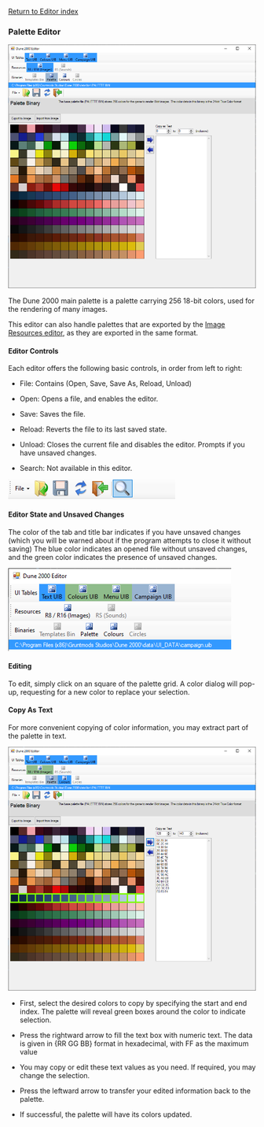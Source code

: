 
[Return to Editor index](doc/editor.md)

### Palette Editor

![Image](doc/img/editor/binPalette.png)

The Dune 2000 main palette is a palette carrying 256 18-bit colors, used for the rendering of many images.

This editor can also handle palettes that are exported by the [Image Resources editor](doc/editor/r8r16.md), as they are exported in the same format.

#### Editor Controls

Each editor offers the following basic controls, in order from left to right:

 - File: Contains (Open, Save, Save As, Reload, Unload)

 - Open: Opens a file, and enables the editor.

 - Save: Saves the file.

 - Reload: Reverts the file to its last saved state.

 - Unload: Closes the current file and disables the editor. Prompts if you have unsaved changes.

 - Search: Not available in this editor.

![Image](doc/img/editor/editorControls.png)

#### Editor State and Unsaved Changes

The color of the tab and title bar indicates if you have unsaved changes (which you will be warned about if the program attempts to close it without saving)
The blue color indicates an opened file without unsaved changes, and the green color indicates the presence of unsaved changes.

![Image](doc/img/editor/editorStates.png)

#### Editing

To edit, simply click on an square of the palette grid. A color dialog will pop-up, requesting for a new color to replace your selection.

#### Copy As Text

For more convenient copying of color information, you may extract part of the palette in text.

![Image](doc/img/editor/binPalette_copyAsText.png)

 - First, select the desired colors to copy by specifying the start and end index. The palette will reveal green boxes around the color to indicate selection.

 - Press the rightward arrow to fill the text box with numeric text. The data is given in {RR GG BB} format in hexadecimal, with FF as the maximum value

 - You may copy or edit these text values as you need. If required, you may change the selection.

 - Press the leftward arrow to transfer your edited information back to the palette.

 - If successful, the palette will have its colors updated.


